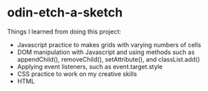 # odin-etch-a-sketch

Things I learned from doing this project:
- Javascript practice to makes grids with varying numbers of cells
- DOM manipulation with Javascript and using methods such as appendChild(), removeChild(), setAttribute(), and classList.add()
- Applying event listeners, such as event.target.style
- CSS practice to work on my creative skills
- HTML
